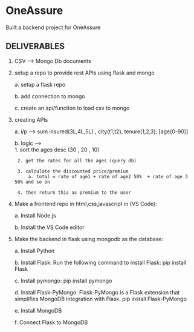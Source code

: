 # OneAssure
Built a backend project for OneAssure
## DELIVERABLES
1. CSV --> Mongo Db documents

2. setup a repo to provide rest APIs using flask and mongo 

    a. setup a flask repo
   
    b. add connection to mongo
   
    c. create an api/function to load csv to mongo 

4. creating APIs
     
    a. i/p --> 
        sum insured(3L,4L,5L) , city(t1,t2), tenure(1,2,3), [age(0-90)] 

    b. logic -->  
        1. sort the ages desc  (30 , 20 , 10)
   
        2. get the rates for all the ages (query db)
   
        3. calculate the discounted price/premium
            a. total = rate of age1 + rate of age2 50%  + rate of age 3 50% and so on
   
        4. then return this as premium to the user 

5. Make a frontend repo in html,css,javascript in (VS Code):
   
   a. Install Node.js
   
   b. Install the VS Code editor

7. Make the backend in flask using mongodb as the database:
   
   a. Install Python
   
   b. Install Flask: Run the following command to install Flask:
      pip install Flask
   
   c. Install pymongo:
      pip install pymongo
   
   d. Install Flask-PyMongo: Flask-PyMongo is a Flask extension that simplifies MongoDB integration with Flask. 
      pip install Flask-PyMongo
   
   e. Install MongoDB
   
   f. Connect Flask to MongoDB
   


